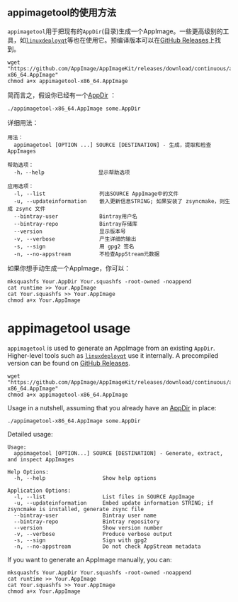 ## appimagetool的使用方法

`appimagetool`用于把现有的`AppDir`(目录)生成一个AppImage。一些更高级别的工具，如[`linuxdeployqt`](https://github.com/probonopd/linuxdeployqt)等也在使用它。预编译版本可以在[GitHub Releases](https://github.com/AppImage/AppImageKit/releases)上找到。

```
wget "https://github.com/AppImage/AppImageKit/releases/download/continuous/appimagetool-x86_64.AppImage"
chmod a+x appimagetool-x86_64.AppImage
```

简而言之，假设你已经有一个[AppDir](https://github.com/AppImage/AppImageSpec/blob/master/draft.md#appdir) ：

```
./appimagetool-x86_64.AppImage some.AppDir
```

详细用法：
```
用法：
  appimagetool [OPTION ...] SOURCE [DESTINATION] - 生成，提取和检查AppImages

帮助选项：
  -h，--help                 显示帮助选项

应用选项：
  -l, --list                 列出SOURCE AppImage中的文件
  -u, --updateinformation    嵌入更新信息STRING; 如果安装了 zsyncmake，则生成 zsync 文件
  --bintray-user             Bintray用户名
  --bintray-repo             Bintray存储库
  --version                  显示版本号
  -v, --verbose              产生详细的输出
  -s, --sign                 用 gpg2 签名
  -n, --no-appstream         不检查AppStream元数据
```

如果你想手动生成一个AppImage，你可以：

```
mksquashfs Your.AppDir Your.squashfs -root-owned -noappend
cat runtime >> Your.AppImage
cat Your.squashfs >> Your.AppImage
chmod a+x Your.AppImage
```

# appimagetool usage

`appimagetool` is used to generate an AppImage from an existing `AppDir`. Higher-level tools such as [`linuxdeployqt`](https://github.com/probonopd/linuxdeployqt) use it internally. A precompiled version can be found on [GitHub Releases](https://github.com/AppImage/AppImageKit/releases).

```
wget "https://github.com/AppImage/AppImageKit/releases/download/continuous/appimagetool-x86_64.AppImage"
chmod a+x appimagetool-x86_64.AppImage
```

Usage in a nutshell, assuming that you already have an [AppDir](https://github.com/AppImage/AppImageSpec/blob/master/draft.md#appdir) in place:

```
./appimagetool-x86_64.AppImage some.AppDir
```

Detailed usage:
```
Usage:
  appimagetool [OPTION...] SOURCE [DESTINATION] - Generate, extract, and inspect AppImages

Help Options:
  -h, --help                  Show help options

Application Options:
  -l, --list                  List files in SOURCE AppImage
  -u, --updateinformation     Embed update information STRING; if zsyncmake is installed, generate zsync file
  --bintray-user              Bintray user name
  --bintray-repo              Bintray repository
  --version                   Show version number
  -v, --verbose               Produce verbose output
  -s, --sign                  Sign with gpg2
  -n, --no-appstream          Do not check AppStream metadata
```

If you want to generate an AppImage manually, you can:

```
mksquashfs Your.AppDir Your.squashfs -root-owned -noappend
cat runtime >> Your.AppImage
cat Your.squashfs >> Your.AppImage
chmod a+x Your.AppImage
```